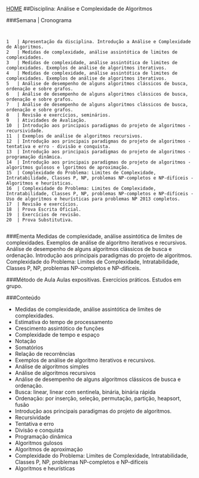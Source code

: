 [HOME](https://github.com/lucastafarelbs/Ensino-Superior-de-Informatica-GRATUITO)
##Disciplina: Análise e Complexidade de Algoritmos

###Semana | Cronograma
```


1	| Apresentação da disciplina. Introdução a Análise e Complexidade de Algoritmos.
2	| Medidas de complexidade, análise assintótica de limites de complexidades.
3	| Medidas de complexidade, análise assintótica de limites de complexidades. Exemplos de análise de algoritmos iterativos.
4	| Medidas de complexidade, análise assintótica de limites de complexidades. Exemplos de análise de algoritmos iterativos.
5	| Análise de desempenho de alguns algoritmos clássicos de busca, ordenação e sobre grafos.
6	| Análise de desempenho de alguns algoritmos clássicos de busca, ordenação e sobre grafos.
7	| Análise de desempenho de alguns algoritmos clássicos de busca, ordenação e sobre grafos.
8	| Revisão e exercícios, seminários.
9	| Atividades de Avaliação.
10	| Introdução aos principais paradigmas do projeto de algoritmos - recursividade.
11	| Exemplos de análise de algoritmos recursivos.
12	| Introdução aos principais paradigmas do projeto de algoritmos - tentativa e erro - divisão e conquista.
13	| Introdução aos principais paradigmas do projeto de algoritmos - programação dinâmica.
14	| Introdução aos principais paradigmas do projeto de algoritmos - algoritmos gulosos e lgoritmos de aproximação.
15	| Complexidade do Problema: Limites de Complexidade, Intratabilidade, Classes P, NP, problemas NP-completos e NP-difíceis - Algoritmos e heurísticas.
16	| Complexidade do Problema: Limites de Complexidade, Intratabilidade, Classes P, NP, problemas NP-completos e NP-difíceis - Uso de algoritmos e heurísticas para problemas NP 2013 completos.
17	| Revisão e exercícios.
18	| Prova Escrita Oficial.
19	| Exercícios de revisão.
20	| Prova Substitutiva.


```
###Ementa
Medidas de complexidade, análise assintótica de limites de complexidades. Exemplos de análise de algoritmo iterativos e recursivos. Análise de desempenho de alguns algoritmos clássicos de busca e ordenação. Introdução aos principais paradigmas do projeto de algoritmos. Complexidade do Problema: Limites de Complexidade, Intratabilidade, Classes P, NP, problemas NP-completos e NP-difíceis.

###Método de Aula
Aulas expositivas. Exercícios práticos. Estudos em grupo.

###Conteúdo
- Medidas de complexidade, análise assintótica de limites de complexidades.
- Estimativa do tempo de processamento
- Crescimento assintótico de funções
- Complexidade de tempo e espaço
- Notação
- Somatórios
- Relação de recorrências
- Exemplos de análise de algoritmo iterativos e recursivos.
- Análise de algoritmos simples
- Análise de algoritmos recursivos
- Análise de desempenho de alguns algoritmos clássicos de busca e ordenação.
- Busca: linear, linear com sentinela, binária, binária rápida
- Ordenação: por inserção, seleção, permutação, partição, heapsort, fusão
- Introdução aos principais paradigmas do projeto de algoritmos.
- Recursividade
- Tentativa e erro
- Divisão e conquista
- Programação dinâmica
- Algoritmos gulosos
- Algoritmos de aproximação
- Complexidade do Problema: Limites de Complexidade, Intratabilidade, Classes P, NP, problemas NP-completos e NP-difíceis
- Algoritmos e heurísticas
